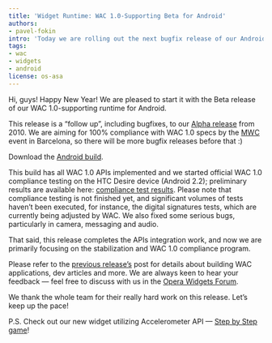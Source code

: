 ```yaml
---
title: 'Widget Runtime: WAC 1.0-Supporting Beta for Android'
authors:
- pavel-fokin
intro: 'Today we are rolling out the next bugfix release of our Android widget runtime with WAC 1.0 APIs support.'
tags:
- wac
- widgets
- android
license: os-asa
---
```


Hi, guys! Happy New Year! We are pleased to start it with the Beta release of our WAC 1.0-supporting runtime for Android.

This release is a “follow up”, including bugfixes, to our [Alpha release][1] from 2010. We are aiming for 100% compliance with WAC 1.0 specs by the [MWC][2] event in Barcelona, so there will be more bugfix releases before that :)

[1]: /articles/widgets-runtime-wac-1.0-alpha-for-android/
[2]: http://www.mobileworldcongress.com/

Download the [Android build][3].

[3]: http://www.opera.com/download/get.pl?sub=++++&id=33391&location=318&nothanks=yes

This build has all WAC 1.0 APIs implemented and we started official WAC 1.0 compliance testing on the HTC Desire device (Android 2.2); preliminary results are available here: [compliance test results][4]. Please note that compliance testing is not finished yet, and significant volumes of tests haven’t been executed, for instance, the digital signatures tests, which are currently being adjusted by WAC. We also fixed some serious bugs, particularly in camera, messaging and audio.

[4]: http://dev.w3.org/2006/waf/widgets/imp-report/

That said, this release completes the APIs integration work, and now we are primarily focusing on the stabilization and WAC 1.0 compliance program.

Please refer to the [previous release’s][5] post for details about building WAC applications, dev articles and more. We are always keen to hear your feedback — feel free to discuss with us in the [Opera Widgets Forum][6].

[5]: /articles/widgets-runtime-wac-1.0-alpha-for-android/
[6]: http://my.opera.com/community/forums/forum.dml?id=1296

We thank the whole team for their really hard work on this release. Let’s keep up the pace!

P.S. Check out our new widget utilizing Accelerometer API — [Step by Step game][7]!

[7]: http://widgets.opera.com/widget/21254/
